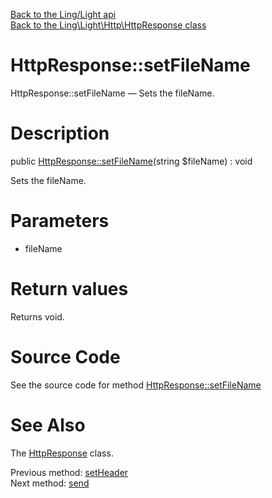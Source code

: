 [Back to the Ling/Light api](https://github.com/lingtalfi/Light/blob/master/doc/api/Ling/Light.md)<br>
[Back to the Ling\Light\Http\HttpResponse class](https://github.com/lingtalfi/Light/blob/master/doc/api/Ling/Light/Http/HttpResponse.md)


HttpResponse::setFileName
================



HttpResponse::setFileName — Sets the fileName.




Description
================


public [HttpResponse::setFileName](https://github.com/lingtalfi/Light/blob/master/doc/api/Ling/Light/Http/HttpResponse/setFileName.md)(string $fileName) : void




Sets the fileName.




Parameters
================


- fileName

    


Return values
================

Returns void.








Source Code
===========
See the source code for method [HttpResponse::setFileName](https://github.com/lingtalfi/Light/blob/master/Http/HttpResponse.php#L180-L183)


See Also
================

The [HttpResponse](https://github.com/lingtalfi/Light/blob/master/doc/api/Ling/Light/Http/HttpResponse.md) class.

Previous method: [setHeader](https://github.com/lingtalfi/Light/blob/master/doc/api/Ling/Light/Http/HttpResponse/setHeader.md)<br>Next method: [send](https://github.com/lingtalfi/Light/blob/master/doc/api/Ling/Light/Http/HttpResponse/send.md)<br>

